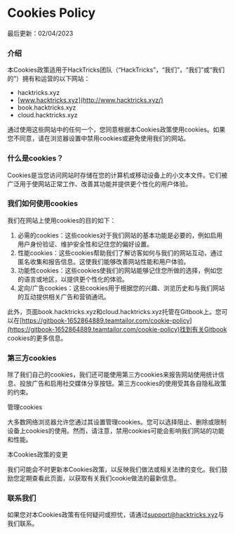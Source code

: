 # Cookies Policy

最后更新：02/04/2023

### 介绍

本Cookies政策适用于HackTricks团队（“HackTricks”，“我们”，“我们”或“我们的”）拥有和运营的以下网站：

* hacktricks.xyz
* [www.hacktricks.xyz](http://www.hacktricks.xyz/)
* book.hacktricks.xyz
* cloud.hacktricks.xyz

通过使用这些网站中的任何一个，您同意根据本Cookies政策使用cookies。如果您不同意，请在浏览器设置中禁用cookies或避免使用我们的网站。

### 什么是cookies？

Cookies是当您访问网站时存储在您的计算机或移动设备上的小文本文件。它们被广泛用于使网站正常工作、改善其功能并提供更个性化的用户体验。

### 我们如何使用cookies

我们在网站上使用cookies的目的如下：

1. 必需的cookies：这些cookies对于我们网站的基本功能是必要的，例如启用用户身份验证、维护安全性和记住您的偏好设置。
2. 性能cookies：这些cookies帮助我们了解访客如何与我们的网站互动，通过匿名收集和报告信息。这使我们能够改善网站性能和用户体验。
3. 功能性cookies：这些cookies使我们的网站能够记住您所做的选择，例如您的语言或地区，以提供更个性化的体验。
4. 定向/广告cookies：这些cookies用于根据您的兴趣、浏览历史和与我们网站的互动提供相关广告和营销通讯。

此外，页面book.hacktricks.xyz和cloud.hacktricks.xyz托管在Gitbook上。您可以在[https://gitbook-1652864889.teamtailor.com/cookie-policy](https://gitbook-1652864889.teamtailor.com/cookie-policy)找到有关Gitbook cookies的更多信息。

### 第三方cookies

除了我们自己的cookies，我们还可能使用第三方cookies来报告网站使用统计信息、投放广告和启用社交媒体分享按钮。第三方cookies的使用受其各自隐私政策的约束。

管理cookies

大多数网络浏览器允许您通过其设置管理cookies。您可以选择阻止、删除或限制设备上cookies的使用。然而，请注意，禁用cookies可能会影响我们网站的功能和性能。

本Cookies政策的变更

我们可能会不时更新本Cookies政策，以反映我们做法或相关法律的变化。我们鼓励您定期查看此页面，以获取有关我们cookie做法的最新信息。

### 联系我们

如果您对本Cookies政策有任何疑问或担忧，请通过[support@hacktricks.xyz](mailto:support@hacktricks.xyz)与我们联系。
